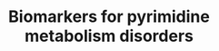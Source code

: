 ---
annotations:
- type: Pathway Ontology
  value: orotic aciduria 1 pathway
- type: Pathway Ontology
  value: beta-ureidopropionase deficiency pathway
- type: Disease Ontology
  value: pyrimidine metabolic disorder
- type: Pathway Ontology
  value: inborn error of purine-pyrimidine metabolism pathway
- type: Disease Ontology
  value: orotic aciduria
- type: Pathway Ontology
  value: dihydropyrimidine dehydrogenase deficiency pathway
- type: Pathway Ontology
  value: pyrimidine metabolic pathway
- type: Disease Ontology
  value: dihydropyrimidine dehydrogenase deficiency
authors:
- IreneHemel
- DeSl
- Finterly
description: Pyrimidine metabolism disorders are caused by enzyme defects in the metabolism
  of pyrimidine (WP4225). The clinical presentation of pyrimidine disorders is very
  diverse, because of the diversity in biological function. The severity of the disorder
  is determined by the severity of the defect and the function of the normal enzyme.
  The diagnosis of Pyrimidine metabolism disorders is based on altered concentrations
  of different metabolic biochemical markers. Some of these markers are metabolites
  in the pyrimidine metabolism, but there are also several other markers, that are
  either indirectly or not related to pyrimidine metabolism. All metabolic markers
  used for the diagnosis of at least one Pyrimidine metabolism disorder and their
  relations are visualized in this pathway.  Biochemical markers derived from http://www.iembase.org/,
  for all diseases pictured in WP4225.
last-edited: 2021-06-23
organisms:
- Homo sapiens
redirect_from:
- /index.php/Pathway:WP4584
- /instance/WP4584
schema-jsonld:
- '@context': https://schema.org/
  '@id': https://wikipathways.github.io/pathways/WP4584.html
  '@type': Dataset
  creator:
    '@type': Organization
    name: WikiPathways
  description: Pyrimidine metabolism disorders are caused by enzyme defects in the
    metabolism of pyrimidine (WP4225). The clinical presentation of pyrimidine disorders
    is very diverse, because of the diversity in biological function. The severity
    of the disorder is determined by the severity of the defect and the function of
    the normal enzyme. The diagnosis of Pyrimidine metabolism disorders is based on
    altered concentrations of different metabolic biochemical markers. Some of these
    markers are metabolites in the pyrimidine metabolism, but there are also several
    other markers, that are either indirectly or not related to pyrimidine metabolism.
    All metabolic markers used for the diagnosis of at least one Pyrimidine metabolism
    disorder and their relations are visualized in this pathway.  Biochemical markers
    derived from http://www.iembase.org/, for all diseases pictured in WP4225.
  keywords:
  - ''
  - DPD
  - Cytidine
  - Creatine-P
  - dUMP
  - Orotidine
  - TS
  - (S)-Beta-aminoisobutyrate
  - UTP
  - CTP
  - UDP
  - UMP
  - Beta-alanine
  - N-Carbamoyl-beta-alanine
  - Thymidine
  - Dihydrothymine
  - N-Carbamyl-beta-aminoisobutyric acid
  - UMPS
  - PRPP
  - Dihydrouracil
  - Pseudouridine
  - Cytosine
  - TK2
  - TP
  - DHODH
  - Creatine
  - UMPH2
  - PUS1
  - Orotate
  - 5-OH-Methyluracil
  - UMPH1
  - Glutathione
  - UP
  - Dihydroorotate
  - Thymine
  - CDP
  - RR
  - + PRPP
  - Uridine
  - 'Glutathione '
  - dUDP
  - Purine metabolism
  - Cysteine
  - Lactate
  - OMP
  - 'Amino Acid '
  - RRM2B
  - DHP
  - CMP
  - RRM1
  - OMPDC
  - dTMP
  - 2-Deoxyuridine
  - metabolism
  - Uric acid
  - 'Pyrimidine '
  - RRM2
  - Uracil
  - UMPH
  - OPRT
  - Creatine kinase
  license: CC0
  name: Biomarkers for pyrimidine metabolism disorders
seo: CreativeWork
title: Biomarkers for pyrimidine metabolism disorders
wpid: WP4584
---